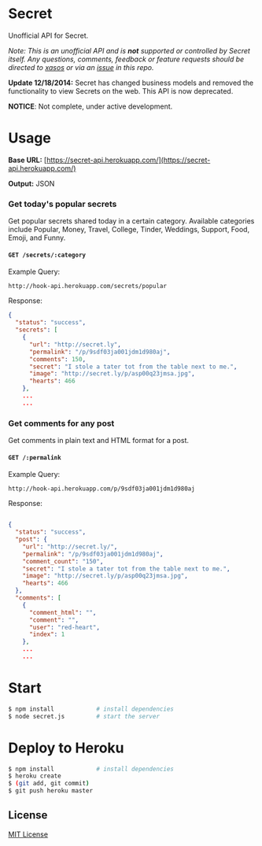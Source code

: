 Secret
======

Unofficial API for Secret.

*Note: This is an unofficial API and is __not__ supported or controlled by Secret itself. Any questions, comments, feedback or feature requests should be directed to [xasos](http://github.com/xasos) or via an [issue](https://github.com/xasos/Secret/issues) in this repo.*

**Update 12/18/2014:** Secret has changed business models and removed the functionality to view Secrets on the web. This API is now deprecated.

**NOTICE**: Not complete, under active development.

Usage
=====

**Base URL:** [https://secret-api.herokuapp.com/](https://secret-api.herokuapp.com/)

**Output:** JSON

### Get today's popular secrets

Get popular secrets shared today in a certain category. Available categories include Popular, Money, Travel, College, Tinder, Weddings, Support, Food, Emoji, and Funny.

#### `GET /secrets/:category`

Example Query:

```
http://hook-api.herokuapp.com/secrets/popular
```

Response:

```json
{
  "status": "success",
  "secrets": [
    {
      "url": "http://secret.ly",
      "permalink": "/p/9sdf03ja001jdm1d980aj",
      "comments": 150,
      "secret": "I stole a tater tot from the table next to me.",
      "image": "http://secret.ly/p/asp00q23jmsa.jpg",
      "hearts": 466
    },
    ...
    ...
```

### Get comments for any post

Get comments in plain text and HTML format for a post.

#### `GET /:permalink`

Example Query:

```
http://hook-api.herokuapp.com/p/9sdf03ja001jdm1d980aj
```

Response:

```json

{
  "status": "success",
  "post": {
    "url": "http://secret.ly/",
    "permalink": "/p/9sdf03ja001jdm1d980aj",
    "comment_count": "150",
    "secret": "I stole a tater tot from the table next to me.",
    "image": "http://secret.ly/p/asp00q23jmsa.jpg",
    "hearts": 466
  },
  "comments": [
    {
      "comment_html": "",
      "comment": "",
      "user": "red-heart",
      "index": 1
    },
    ...
    ...
```

Start
=====

```bash
$ npm install            # install dependencies
$ node secret.js         # start the server
```

Deploy to Heroku
=====

```bash
$ npm install            # install dependencies
$ heroku create
$ (git add, git commit)
$ git push heroku master
```

## License
[MIT License](LICENSE)
